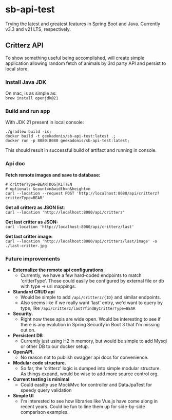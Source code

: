 # sb-api-test
Trying the latest and greatest features in Spring Boot and Java. Currently v3.3 and v21 LTS, respectively.

## Critterz API
To show something useful being accomplished, will create simple application allowing random fetch of animals by 3rd party API and persist to local store.

### Install Java JDK
On mac, is as simple as:   
`brew install openjdk@21`

### Build and run app
With JDK 21 present in local console: 
```
./gradlew build -is; 
docker build -t geekadonis/sb-api-test:latest .; 
docker run -p 8080:8080 geekadonis/sb-api-test:latest;
```
This should result in successful build of artifact and running in console.

### Api doc
**Fetch remote images and save to database:**  
```
# critterType=BEAR|DOG|KITTEN 
# optional: &count=n&width=n&height=n
curl --location --request POST 'http://localhost:8080/api/critterz?critterType=BEAR'
```

**Get all critterz as JSON list**:   
`curl --location 'http://localhost:8080/api/critterz'`

**Get last critter as JSON:**   
`curl -location 'http://localhost:8080/api/critterz/last'`

**Get last critter image:**   
`curl --location 'http://localhost:8080/api/critterz/last/image' -o ./last-critter.jpg`

### Future improvements
- **Externalize the remote api configurations**. 
  - Currently, we have a few hard-coded endpoints to match 'critterType'. Those could easily be configured by external file or db with type -> uri mappings.
- **Standard CRUD api** 
  - Would be simple to add `/api/critterz/{ID}` and similar endpoints. 
  - Also seems like if we really want 'last' entry, we'd want to query by type, like `/api/critterz/last?findByCritterType=BEAR` 
- **Security.** 
  - Right now these apis are wide open. Would be interesting to see if there is any evolution in Spring Security in Boot 3 that I'm missing out on.
- **Persistent DB**
  - Currently just using H2 in memory, but would be simple to add Mysql or other DB to our docker setup. 
- **OpenAPI.** 
  - No reason not to publish swagger api docs for convenience.
- **Modular code structure.** 
  - So far, the 'critterz' logic is dumped into simple modular structure. As things expand, would be wise to add more source control org.
- **Current testing is minimal** 
  - Could easilty use MockMvc for controller and DataJpaTest for speedy query validation
- **Simple UI**
  - I'm interested to see how libraries like Vue.js have come along in recent years. Could be fun to line them up for side-by-side comparison examples.